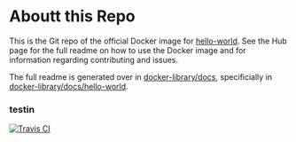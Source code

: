 # Aboutt this Repo

This is the Git repo of the official Docker image for [hello-world](https://registry.hub.docker.com/_/hello-world/). See the Hub page for the full readme on how to use the Docker image and for information regarding contributing and issues.

The full readme is generated over in [docker-library/docs](https://github.com/docker-library/docs), specificially in [docker-library/docs/hello-world](https://github.com/docker-library/docs/tree/master/hello-world).
### testin
[![Travis CI](https://img.shields.io/travis/docker-library/hello-world/master.svg)](https://travis-ci.org/docker-library/hello-world/branches)
